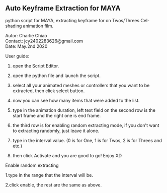 <h2>Auto Keyframe Extraction for MAYA</h2>
python script for MAYA, extracting keyframe for on Twos/Threes Cel-shading animation film.

<p>Autor: Charlie Chiao</br>Contact: jcy2402283626@gmail.com</br>Date: May.2nd 2020</p>



User guide:

1. open the Script Editor.

2. open the python file and launch the script.

3. select all your animated meshes or controllers that you want to be extracted, then click select button.

4. now you can see how many items that were added to the list.

5. type in the animation duration, left text field on the second row is the start frame and the right one is end frame.

6. the third row is for enabling random extracting mode, if you don't want to extracting randomly, just leave it alone.

7. type in the interval value. (0 is for One, 1 is for Twos, 2 is for Threes and etc.)

8. then click Activate and you are good to go! Enjoy XD

   

Enable random extracting

1.type in the range that the interval will be.

2.click enable, the rest are the same as above.

